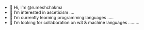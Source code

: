 - 👋 Hi, I’m @rumeshchakma
- 👀 I’m interested in asceticism ....
- 🌱 I’m currently learning programming languages .....
- 💞️ I’m looking for collaboration on w3 & machine languages  .........

<!---
rumeshchakma/rumeshchakma is a ✨ special ✨ repository because its `README.md` (this file) appears on your GitHub profile.
You can click the Preview link to take a look at your changes.
--->
